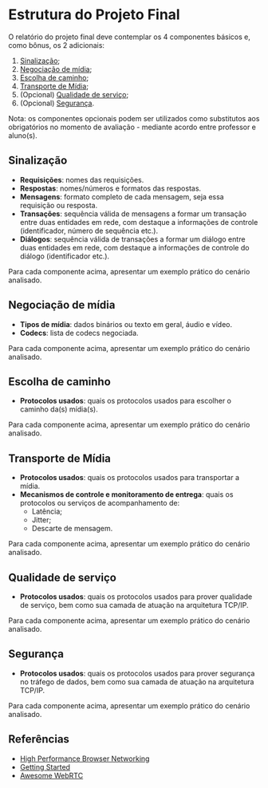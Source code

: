 # Estrutura do Projeto Final

O relatório do projeto final deve contemplar os 4 componentes básicos e, como bônus, os 2 adicionais:

1. [Sinalização](#sinalização);
2. [Negociação de mídia](#negociação-de-mídia);
3. [Escolha de caminho](#escolha-de-caminho);
4. [Transporte de Mídia](#transporte-de-mídia);
5. (Opcional) [Qualidade de serviço](#qualidade-de-serviço);
6. (Opcional) [Segurança](#segurança).

Nota: os componentes opcionais podem ser utilizados como substitutos aos obrigatórios no momento de avaliação - mediante acordo entre professor e aluno(s).

## Sinalização

- **Requisições**: nomes das requisições.
- **Respostas**: nomes/números e formatos das respostas.
- **Mensagens**: formato completo de cada mensagem, seja essa requisição ou resposta.
- **Transações**: sequência válida de mensagens a formar um transação entre duas entidades em rede, com destaque a informações de controle (identificador, número de sequência etc.).
- **Diálogos**: sequência válida de transações a formar um diálogo entre duas entidades em rede, com destaque a informações de controle do diálogo (identificador etc.).

Para cada componente acima, apresentar um exemplo prático do cenário analisado.

## Negociação de mídia

- **Tipos de mídia**: dados binários ou texto em geral, áudio e vídeo.
- **Codecs**: lista de codecs negociada.

Para cada componente acima, apresentar um exemplo prático do cenário analisado.

## Escolha de caminho

- **Protocolos usados**: quais os protocolos usados para escolher o caminho da(s) mídia(s).

Para cada componente acima, apresentar um exemplo prático do cenário analisado.

## Transporte de Mídia

- **Protocolos usados**: quais os protocolos usados para transportar a mídia.
- **Mecanismos de controle e monitoramento de entrega**: quais os protocolos ou serviços de acompanhamento de:
  - Latência;
  - Jitter;
  - Descarte de mensagem.

Para cada componente acima, apresentar um exemplo prático do cenário analisado.

## Qualidade de serviço

- **Protocolos usados**: quais os protocolos usados para prover qualidade de serviço, bem como sua camada de atuação na arquitetura TCP/IP.

Para cada componente acima, apresentar um exemplo prático do cenário analisado.

## Segurança

- **Protocolos usados**: quais os protocolos usados para prover segurança no tráfego de dados, bem como sua camada de atuação na arquitetura TCP/IP.

Para cada componente acima, apresentar um exemplo prático do cenário analisado.

## Referências

- [High Performance Browser Networking](https://hpbn.co)
- [Getting Started](https://webrtc.org/start/)
- [Awesome WebRTC](https://github.com/openrtc-io/awesome-webrtc)
